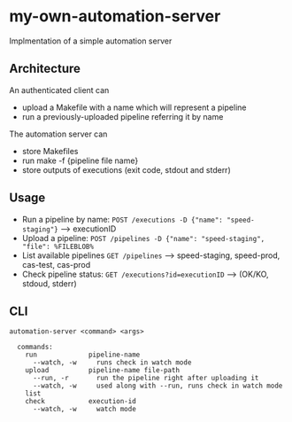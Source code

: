 # my-own-automation-server

Implmentation of a simple automation server

## Architecture

An authenticated client can 

 - upload a Makefile with a name which will represent a pipeline
 - run a previously-uploaded pipeline referring it by name

The automation server can

 - store Makefiles
 - run make -f {pipeline file name}
 - store outputs of executions (exit code, stdout and stderr)

## Usage

- Run a pipeline by name: `POST /executions -D {"name": "speed-staging"}` --> executionID
- Upload a pipeline: `POST /pipelines -D {"name": "speed-staging", "file": %FILEBLOB%`
- List available pipelines `GET /pipelines` --> speed-staging, speed-prod, cas-test, cas-prod
- Check pipeline status: `GET /executions?id=executionID` --> (OK/KO, stdoud, stderr)

## CLI

```
automation-server <command> <args>

  commands:
    run             pipeline-name
      --watch, -w     runs check in watch mode
    upload          pipeline-name file-path
      --run, -r       run the pipeline right after uploading it
      --watch, -w     used along with --run, runs check in watch mode
    list
    check           execution-id
      --watch, -w     watch mode
```